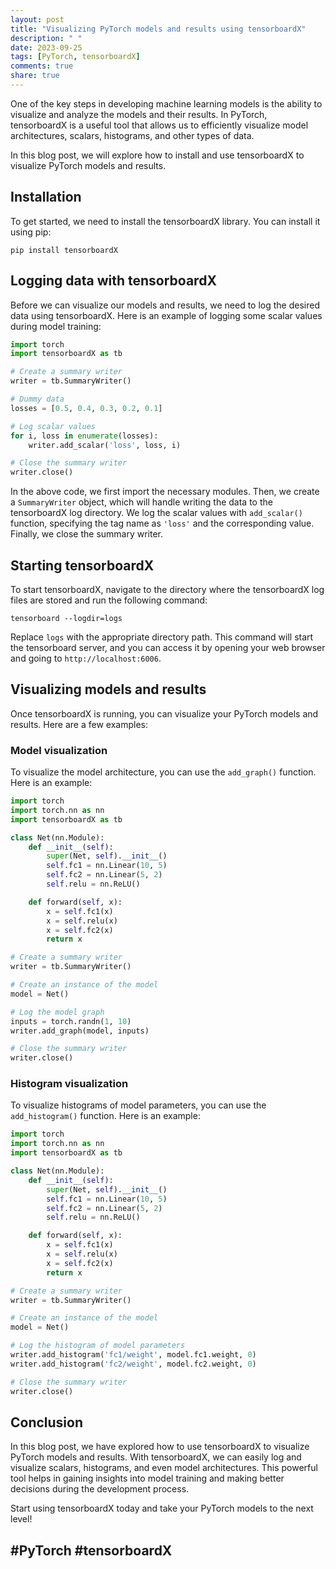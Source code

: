 ```yaml
---
layout: post
title: "Visualizing PyTorch models and results using tensorboardX"
description: " "
date: 2023-09-25
tags: [PyTorch, tensorboardX]
comments: true
share: true
---
```


One of the key steps in developing machine learning models is the ability to visualize and analyze the models and their results. In PyTorch, tensorboardX is a useful tool that allows us to efficiently visualize model architectures, scalars, histograms, and other types of data.

In this blog post, we will explore how to install and use tensorboardX to visualize PyTorch models and results.

## Installation

To get started, we need to install the tensorboardX library. You can install it using pip:

```
pip install tensorboardX
```

## Logging data with tensorboardX

Before we can visualize our models and results, we need to log the desired data using tensorboardX. Here is an example of logging some scalar values during model training:

```python
import torch
import tensorboardX as tb

# Create a summary writer
writer = tb.SummaryWriter()

# Dummy data
losses = [0.5, 0.4, 0.3, 0.2, 0.1]

# Log scalar values
for i, loss in enumerate(losses):
    writer.add_scalar('loss', loss, i)

# Close the summary writer
writer.close()
```

In the above code, we first import the necessary modules. Then, we create a `SummaryWriter` object, which will handle writing the data to the tensorboardX log directory. We log the scalar values with `add_scalar()` function, specifying the tag name as `'loss'` and the corresponding value. Finally, we close the summary writer.

## Starting tensorboardX

To start tensorboardX, navigate to the directory where the tensorboardX log files are stored and run the following command:

```
tensorboard --logdir=logs
```

Replace `logs` with the appropriate directory path. This command will start the tensorboard server, and you can access it by opening your web browser and going to `http://localhost:6006`.

## Visualizing models and results

Once tensorboardX is running, you can visualize your PyTorch models and results. Here are a few examples:

### Model visualization

To visualize the model architecture, you can use the `add_graph()` function. Here is an example:

```python
import torch
import torch.nn as nn
import tensorboardX as tb

class Net(nn.Module):
    def __init__(self):
        super(Net, self).__init__()
        self.fc1 = nn.Linear(10, 5)
        self.fc2 = nn.Linear(5, 2)
        self.relu = nn.ReLU()

    def forward(self, x):
        x = self.fc1(x)
        x = self.relu(x)
        x = self.fc2(x)
        return x

# Create a summary writer
writer = tb.SummaryWriter()

# Create an instance of the model
model = Net()

# Log the model graph
inputs = torch.randn(1, 10)
writer.add_graph(model, inputs)

# Close the summary writer
writer.close()
```

### Histogram visualization

To visualize histograms of model parameters, you can use the `add_histogram()` function. Here is an example:

```python
import torch
import torch.nn as nn
import tensorboardX as tb

class Net(nn.Module):
    def __init__(self):
        super(Net, self).__init__()
        self.fc1 = nn.Linear(10, 5)
        self.fc2 = nn.Linear(5, 2)
        self.relu = nn.ReLU()

    def forward(self, x):
        x = self.fc1(x)
        x = self.relu(x)
        x = self.fc2(x)
        return x

# Create a summary writer
writer = tb.SummaryWriter()

# Create an instance of the model
model = Net()

# Log the histogram of model parameters
writer.add_histogram('fc1/weight', model.fc1.weight, 0)
writer.add_histogram('fc2/weight', model.fc2.weight, 0)

# Close the summary writer
writer.close()
```

## Conclusion

In this blog post, we have explored how to use tensorboardX to visualize PyTorch models and results. With tensorboardX, we can easily log and visualize scalars, histograms, and even model architectures. This powerful tool helps in gaining insights into model training and making better decisions during the development process.

Start using tensorboardX today and take your PyTorch models to the next level!

## #PyTorch #tensorboardX